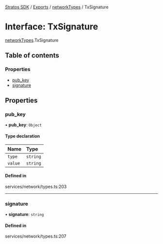 [Stratos SDK](../README.md) / [Exports](../modules.md) / [networkTypes](../modules/networkTypes.md) / TxSignature

# Interface: TxSignature

[networkTypes](../modules/networkTypes.md).TxSignature

## Table of contents

### Properties

- [pub\_key](networkTypes.TxSignature.md#pub_key)
- [signature](networkTypes.TxSignature.md#signature)

## Properties

### pub\_key

• **pub\_key**: `Object`

#### Type declaration

| Name | Type |
| :------ | :------ |
| `type` | `string` |
| `value` | `string` |

#### Defined in

services/network/types.ts:203

___

### signature

• **signature**: `string`

#### Defined in

services/network/types.ts:207

